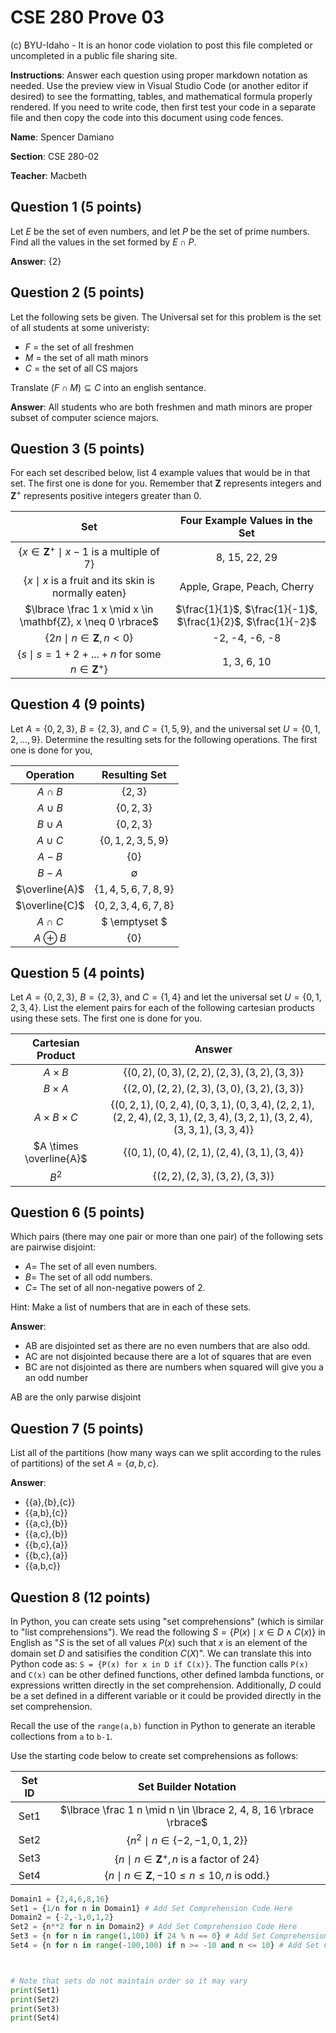 # CSE 280 Prove 03

(c) BYU-Idaho - It is an honor code violation to post this
file completed or uncompleted in a public file sharing site.

**Instructions**: Answer each question using proper markdown notation as needed.  Use the preview view in Visual Studio Code (or another editor if desired) to see the formatting, tables, and mathematical formula properly rendered.  If you need to write code, then first test your code in a separate file and then copy the code into this document using code fences. 

**Name**: Spencer Damiano

**Section**: CSE 280-02

**Teacher**: Macbeth

## Question 1 (5 points)

Let $E$ be the set of even numbers, and let $P$ be the set of prime numbers.  Find all the values in the set formed by $E \cap P$.

**Answer**:  {2}

## Question 2 (5 points)

Let the following sets be given.  The Universal set for this problem is the set of all students at some univeristy:

* $F$ = the set of all freshmen
* $M$ = the set of all math minors
* $C$ = the set of all CS majors

Translate $(F \cap M) \subseteq C$ into an english sentance.

**Answer**: All students who are both freshmen and math minors are proper subset of computer science majors.

## Question 3 (5 points)

For each set described below, list 4 example values that would be in that set.  The first one is done for you.  Remember that $\mathbf{Z}$ represents integers and $\mathbf{Z}^+$ represents positive integers greater than 0.  

|Set|Four Example Values in the Set|
|:-:|:-:|
|$\lbrace x \in \mathbf{Z}^+ \mid x-1 \text{ is a multiple of 7} \rbrace$|8, 15, 22, 29|
|$\lbrace x \mid x \text{ is a fruit and its skin is normally eaten} \rbrace$|Apple, Grape, Peach, Cherry|
|$\lbrace \frac 1 x \mid x \in \mathbf{Z}, x \neq 0 \rbrace$|$\frac{1}{1}$, $\frac{1}{-1}$, $\frac{1}{2}$, $\frac{1}{-2}$|
|$\lbrace 2n \mid n \in \mathbf{Z}, n \lt 0 \rbrace$|-2, -4, -6, -8|
|$\lbrace s \mid s = 1 + 2 + ... + n \text{ for some } n \in \mathbf{Z}^+ \rbrace$|1, 3, 6, 10|

## Question 4 (9 points)

Let $A = \lbrace 0, 2, 3 \rbrace$, $B = \lbrace 2, 3 \rbrace$, and $C = \lbrace 1, 5, 9 \rbrace$, and the universal set $U = \lbrace 0, 1, 2, ...,  9 \rbrace$.  Determine the resulting sets for the following operations.  The first one is done for you,

|Operation|Resulting Set|
|:-:|:-:|
|$A \cap B$|$\lbrace 2, 3 \rbrace$|
|$A \cup B$|$\lbrace 0, 2, 3 \rbrace$|
|$B \cup A$|$\lbrace 0, 2, 3 \rbrace$|
|$A \cup C$|$\lbrace 0, 1, 2, 3, 5, 9 \rbrace$|
|$A - B$|$\lbrace 0 \rbrace$|
|$B - A$|$\emptyset$ |
|$\overline{A}$|$\lbrace 1, 4, 5, 6, 7, 8, 9 \rbrace$|
|$\overline{C}$|$\lbrace 0, 2, 3, 4, 6, 7, 8 \rbrace$|
|$A \cap C$|$ \emptyset $ |
|$A \oplus B$|$\lbrace 0 \rbrace$|

## Question 5 (4 points)

Let $A=\lbrace 0, 2, 3 \rbrace$, $B=\lbrace 2, 3 \rbrace$, and $C=\lbrace 1, 4\rbrace$ and let the universal set $U=\lbrace 0, 1, 2, 3, 4 \rbrace$.  List the element pairs for each of the following cartesian products using these sets.  The first one is done for you.

|Cartesian Product|Answer|
|:-:|:-:|
|$A \times B$|$\lbrace (0,2), (0,3), (2,2), (2,3), (3,2), (3,3) \rbrace$|
|$B \times A$|$\lbrace (2,0), (2,2), (2,3), (3,0), (3,2), (3,3) \rbrace$|
|$A \times B \times C$|$\lbrace (0,2,1), (0,2,4), (0,3,1), (0,3,4), (2,2,1), (2,2,4), (2,3,1), (2,3,4), (3,2,1), (3,2,4), (3,3,1), (3,3,4) \rbrace$|
|$A \times \overline{A}$|$\lbrace (0,1), (0,4), (2,1), (2,4), (3,1), (3,4) \rbrace$|
|$B^2$|$\lbrace (2,2), (2,3), (3,2), (3,3) \rbrace$|


## Question 6 (5 points)

Which pairs (there may one pair or more than one pair) of the following sets are pairwise disjoint:

* $A =$ The set of all even numbers.
* $B =$ The set of all odd numbers.
* $C =$ The set of all non-negative powers of 2.

Hint: Make a list of numbers that are in each of these sets.

**Answer**: 

- AB are disjointed set as there are no even numbers that are also odd.
- AC are not disjointed because there are a lot of squares that are even
- BC are not disjointed as there are numbers when squared will give you a an odd number

AB are the only parwise disjoint

## Question 7 (5 points)

List all of the partitions  (how many ways can we split according to the rules of partitions) of the set $A = \lbrace a, b, c \rbrace$.

**Answer**: 
- {{a},{b},{c}}
- {{a,b},{c}}
- {{a,c},{b}}
- {{a,c},{b}}
- {{b,c},{a}}
- {{b,c},{a}}
- {{a,b,c}}

## Question 8 (12 points)

In Python, you can create sets using "set comprehensions" (which is similar to "list comprehensions").  We read the following $S = \lbrace P(x) \mid x \in D \land C(x) \rbrace$ in English as "$S$ is the set of all values $P(x)$ such that $x$ is an element of the domain set $D$ and satisifies the condition $C(X)$".  We can translate this into Python code as: `S = {P(x) for x in D if C(x)}`.  The function calls `P(x)` and `C(x)` can be other defined functions, other defined lambda functions, or expressions written directly in the set comprehension.  Additionally, $D$ could be a set defined in a different variable or it could be provided directly in the set comprehension.

Recall the use of the `range(a,b)` function in Python to generate an iterable collections from `a` to `b-1`.

Use the starting code below to create set comprehensions as follows:

|Set ID|Set Builder Notation|
|:-:|:-:|
|Set1|$\lbrace \frac 1 n \mid n \in \lbrace 2, 4, 8, 16 \rbrace \rbrace$|
|Set2|$\lbrace n^2 \mid n \in \lbrace -2, -1, 0, 1, 2 \rbrace \rbrace$|
|Set3|$\lbrace n \mid n \in \mathbf{Z}^+,  n \text{ is a factor of } 24 \rbrace$|
|Set4|$\lbrace n \mid n \in \mathbf{Z}, -10 \le n \le 10, n \text { is odd.} \rbrace$|


```python
Domain1 = {2,4,6,8,16}
Set1 = {1/n for n in Domain1} # Add Set Comprehension Code Here
Domain2 = {-2,-1,0,1,2}
Set2 = {n**2 for n in Domain2} # Add Set Comprehension Code Here
Set3 = {n for n in range(1,100) if 24 % n == 0} # Add Set Comprehension Code Here
Set4 = {n for n in range(-100,100) if n >= -10 and n <= 10} # Add Set Comprehension Code Here



# Note that sets do not maintain order so it may vary
print(Set1)
print(Set2)
print(Set3)
print(Set4)
```